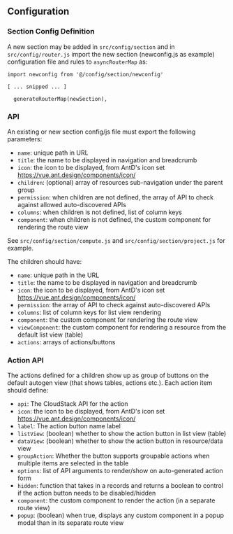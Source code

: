 ## Configuration

### Section Config Definition

A new section may be added in `src/config/section` and in `src/config/router.js`
import the new section (newconfig.js as example) configuration file and rules to
`asyncRouterMap` as:

    import newconfig from '@/config/section/newconfig'

    [ ... snipped ... ]

      generateRouterMap(newSection),


### API

An existing or new section config/js file must export the following parameters:

- `name`: unique path in URL
- `title`: the name to be displayed in navigation and breadcrumb
- `icon`: the icon to be displayed, from AntD's icon set https://vue.ant.design/components/icon/
- `children`: (optional) array of resources sub-navigation under the parent group
- `permission`: when children are not defined, the array of API to check against
  allowed auto-discovered APIs
- `columns`: when children is not defined, list of column keys
- `component`: when children is not defined, the custom component for rendering
  the route view

See `src/config/section/compute.js` and `src/config/section/project.js` for example.

The children should have:

- `name`: unique path in the URL
- `title`: the name to be displayed in navigation and breadcrumb
- `icon`: the icon to be displayed, from AntD's icon set https://vue.ant.design/components/icon/
- `permission`: the array of API to check against auto-discovered APIs
- `columns`: list of column keys for list view rendering
- `component`: the custom component for rendering the route view
- `viewComponent`: the custom component for rendering a resource from the
  default list view (table)
- `actions`: arrays of actions/buttons

### Action API

The actions defined for a children show up as group of buttons on the default
autogen view (that shows tables, actions etc.). Each action item should define:

- `api`: The CloudStack API for the action
- `icon`: the icon to be displayed, from AntD's icon set https://vue.ant.design/components/icon/
- `label`: The action button name label
- `listView`: (boolean) whether to show the action button in list view (table)
- `dataView`: (boolean) whether to show the action button in resource/data view
- `groupAction`: Whether the button supports groupable actions when multiple
  items are selected in the table
- `options`: list of API arguments to render/show on auto-generated action form
- `hidden`: function that takes in a records and returns a boolean to control if
  the action button needs to be disabled/hidden
- `component`: the custom component to render the action (in a separate route view)
- `popup`: (boolean) when true, displays any custom component in a popup modal
  than in its separate route view
